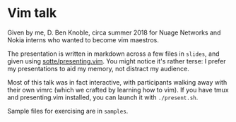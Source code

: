 # Vim talk

Given by me, D. Ben Knoble, circa summer 2018 for Nuage Networks and Nokia
interns who wanted to become vim maestros.

The presentation is written in markdown across a few files in `slides`, and
given using [sotte/presenting.vim](https://github.com/sotte/presenting.vim). You
might notice it's rather terse: I prefer my presentations to aid my memory, not
distract my audience.

Most of this talk was in fact interactive, with participants walking away with
their own vimrc (which we crafted by learning how to vim). If you have tmux and
presenting.vim installed, you can launch it with `./present.sh`.

Sample files for exercising are in `samples`.
